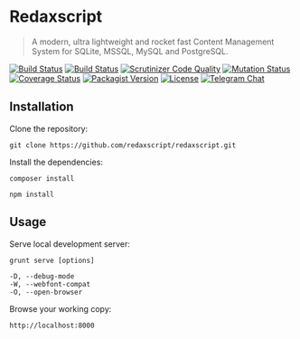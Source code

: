 Redaxscript
===========

> A modern, ultra lightweight and rocket fast Content Management System for SQLite, MSSQL, MySQL and PostgreSQL.

[![Build Status](https://img.shields.io/travis/redaxscript/redaxscript.svg)](https://travis-ci.org/redaxscript/redaxscript)
[![Build Status](https://img.shields.io/appveyor/ci/redaxmedia/redaxscript.svg)](https://ci.appveyor.com/project/redaxmedia/redaxscript)
[![Scrutinizer Code Quality](https://img.shields.io/scrutinizer/g/redaxscript/redaxscript.svg)](https://scrutinizer-ci.com/g/redaxscript/redaxscript)
[![Mutation Status](https://badge.stryker-mutator.io/github.com/redaxscript/redaxscript/master)](https://github.com/redaxscript/redaxscript)
[![Coverage Status](https://img.shields.io/coveralls/redaxscript/redaxscript.svg)](https://coveralls.io/r/redaxscript/redaxscript)
[![Packagist Version](https://img.shields.io/packagist/v/redaxscript/redaxscript.svg)](https://packagist.org/packages/redaxscript/redaxscript)
[![License](https://img.shields.io/packagist/l/redaxscript/redaxscript.svg)](https://packagist.org/packages/redaxscript/redaxscript)
[![Telegram Chat](https://img.shields.io/badge/chat-on_telegram-4183c4.svg)](https://t.me/redaxscript)


Installation
------------

Clone the repository:

```
git clone https://github.com/redaxscript/redaxscript.git
```

Install the dependencies:

```
composer install
```

```
npm install
```


Usage
-----

Serve local development server:

```
grunt serve [options]

-D, --debug-mode
-W, --webfont-compat
-O, --open-browser
```

Browse your working copy:

```
http://localhost:8000
```
